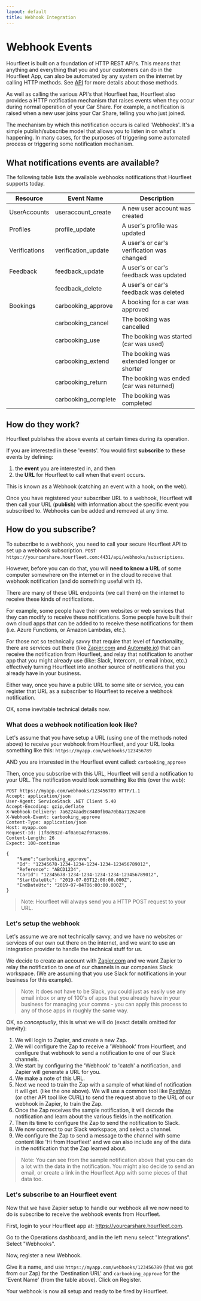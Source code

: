 ```yaml
---
layout: default
title: Webhook Integration
---
```

# Webhook Events

Hourfleet is built on a foundation of HTTP REST API's. This means that anything and everything that you and your customers can do in the Hourfleet App, can also be automated by any system on the internet by calling HTTP methods. See [API](api.html) for more details about those methods.

As well as calling the various API's that Hourfleet has, Hourfleet also provides a HTTP notification mechanism that raises events when they occur during normal operation of your Car Share. For example, a notification is raised when a new user joins your Car Share, telling you who just joined.

The mechanism by which this notification occurs is called 'Webhooks'. It's a simple publish/subscribe model that allows you to listen in on what's happening. In many cases, for the purposes of triggering some automated process or triggering some notification mechanism.  

## What notifications events are available?

The following table lists the available webhooks notifications that Hourfleet supports today.

| Resource      | Event Name          | Description                                |
| ------------- | ------------------- | ------------------------------------------ |
| UserAccounts  | useraccount_create  | A new user account was created             |
| Profiles      | profile_update      | A user's profile was updated               |
| Verifications | verification_update | A user's or car's verification was changed |
| Feedback      | feedback_update     | A user's or car's feedback was updated     |
|               | feedback_delete     | A user's or car's feedback was deleted     |
| Bookings      | carbooking_approve  | A booking for a car was approved           |
|               | carbooking_cancel   | The booking was cancelled                  |
|               | carbooking_use      | The booking was started (car was used)     |
|               | carbooking_extend   | The booking was extended longer or shorter |
|               | carbooking_return   | The booking was ended (car was returned)   |
|               | carbooking_complete | The booking was completed                  |

## How do they work?

Hourfleet publishes the above events at certain times during its operation.

If you are interested in these 'events'. You would first **subscribe** to these events by defining: 
1. the **event** you are interested in, and then 
2. the **URL** for Hourfleet to call when that event occurs.

This is known as a Webhook (catching an event with a hook, on the web).

Once you have registered your subscriber URL to a webhook, Hourfleet will then call your URL (**publish**) with information about the specific event you subscribed to. Webhooks can be added and removed at any time.

## How do you subscribe?

To subscribe to a webhook, you need to call your secure Hourfleet API to set up a webhook subscription. `POST https://yourcarshare.hourfleet.com:4431/api/webhooks/subscriptions`.

However, before you can do that, you will **need to know a URL** of some computer somewhere on the internet or in the cloud to receive that webhook notification (and do something useful with it). 

There are many of these URL endpoints (we call them) on the internet to receive these kinds of notifications. 

For example, some people have their own websites or web services that they can modify to receive these notifications. Some people have built their own cloud apps that can be added to to receive these notifications for them (i.e. Azure Functions, or Amazon Lambdas, etc.).

For those not so technically savvy that require that level of functionality, there are services out there (like [Zapier.com](www.zapier.com) and [Automate.io](www.automate.io)) that can receive the notification from Hourfleet, and relay that notification to another app that you might already use (like: Slack, Intercom, or email inbox, etc.) effectively turning Hourfleet into another source of notifications that you already have in your business.

Either way, once you have a public URL to some site or service, you can register that URL as a subscriber to Hourfleet to receive a webhook notification.

OK, some inevitable technical details now. 

### What does a webhook notification look like?

Let's assume that you have setup a URL (using one of the methods noted above) to receive your webhook from Hourfleet, and your URL looks something like this: `https://myapp.com/webhooks/123456789`

AND you are interested in the Hourfleet event called: `carbooking_approve`

Then, once you subscribe with this URL, Hourfleet will send a notification to your URL. The notification would look something like this (over the web):

```
POST https://myapp.com/webhooks/123456789 HTTP/1.1
Accept: application/json
User-Agent: ServiceStack .NET Client 5.40
Accept-Encoding: gzip,deflate
X-Webhook-Delivery: 7a6224aad9c8400fb0a70b8a71262400
X-Webhook-Event: carbooking_approve
Content-Type: application/json
Host: myapp.com
Request-Id: |1f8d932d-4f0a0142f97a8306.
Content-Length: 26
Expect: 100-continue

{
    "Name":"carbooking_approve",
    "Id": "12345678-1234-1234-1234-1234-123456789012",
    "Reference": "ABCD1234",
    "CarId": "12345678-1234-1234-1234-1234-123456789012",
    "StartDateUtc": "2019-07-03T12:00:00.000Z",
    "EndDateUtc": "2019-07-04T06:00:00.000Z",
}
```

> Note: Hourfleet will always send you a HTTP POST request to your URL.

### Let's setup the webhook

Let's assume we are not technically savvy, and we have no websites or services of our own out there on the internet, and we want to use an integration provider to handle the technical stuff for us. 

We decide to create an account with [Zapier.com](www.zapier.com) and we want Zapier to relay the notification to one of our channels in our companies Slack workspace. (We are assuming that you use Slack for notifications in your business for this example). 

>  Note: It does not have to be Slack, you could just as easily use any email inbox or any of 100's of apps that you already have in your business for managing your comms - you can apply this process to any of those apps in roughly the same way.

OK, so *conceptually*, this is what we will do (exact details omitted for brevity):

1. We will login to Zapier, and create a new Zap.
2. We will configure the Zap to receive a 'Webhook' from Hourfleet, and configure that webhook to send a notification to one of our Slack channels.
3. We start by configuring the 'Webhook' to 'catch' a notification, and Zapier will generate a URL for you.
4. We make a note of this URL. 
5. Next we need to train the Zap with a sample of what kind of notification it will get. (like the one above). We will use a common tool like [PostMan]([https://www.getpostman.com](https://www.getpostman.com/)) (or other API tool like CURL) to send the request above to the URL of our webhook in Zapier, to train the Zap.
6. Once the Zap receives the sample notification, it will decode the notification and learn about the various fields in the notification.
7. Then its time to configure the Zap to send the notification to Slack.
8. We now connect to our Slack workspace, and select a channel.
9. We configure the Zap to send a message to the channel with some content like 'Hi from Hourfleet' and we can also include any of the data in the notification that the Zap learned about. 

> Note: You can see from the sample notification above that you can do a lot with the data in the notification. You might also decide to send an email, or create a link in the Hourfleet App with some pieces of that data too.

### Let's subscribe to an Hourfleet event

Now that we have Zapier setup to handle our webhook all we now need to do is subscribe to receive the webhook events from Hourfleet.

First, login to your Hourfleet app at: https://yourcarshare.hourfleet.com. 

Go to the Operations dashboard, and in the left menu select "Integrations". Select "Webhooks".

Now, register a new Webhook. 

Give it a name, and use `https://myapp.com/webhooks/123456789` (that we got from our Zap) for the 'Destination URL' and `carbooking_approve` for the 'Event Name' (from the table above). Click on Register.

Your webhook is now all setup and ready to be fired by Hourfleet.
